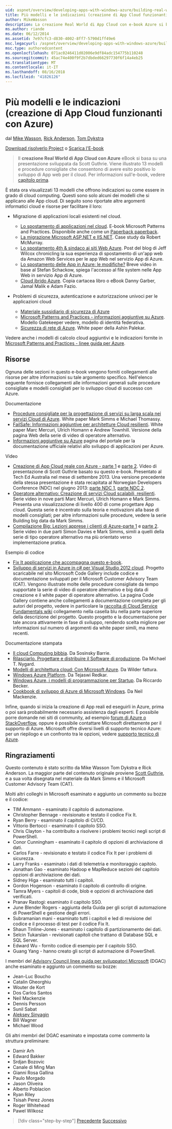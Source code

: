 ```yaml
---
uid: aspnet/overview/developing-apps-with-windows-azure/building-real-world-cloud-apps-with-windows-azure/more-patterns-and-guidance
title: Più modelli e le indicazioni (creazione di App Cloud funzionanti con Azure) | Microsoft Docs
author: MikeWasson
description: La creazione Real World di App Cloud con e-book Azure si basa su una presentazione sviluppata da Scott Guthrie. Viene spiegato 13 modelli e procedure consigliate che egli può...
ms.author: riande
ms.date: 06/12/2014
ms.assetid: 7e97cfc3-d830-4002-8ff7-5790d1ff49e6
msc.legacyurl: /aspnet/overview/developing-apps-with-windows-azure/building-real-world-cloud-apps-with-windows-azure/more-patterns-and-guidance
msc.type: authoredcontent
ms.openlocfilehash: 071ac0246411d02006e9df84adc154775b110248
ms.sourcegitcommit: 45ac74e400f9f2b7dbded66297730f6f14a4eb25
ms.translationtype: MT
ms.contentlocale: it-IT
ms.lasthandoff: 08/16/2018
ms.locfileid: "41826126"
---
```

<a name="more-patterns-and-guidance-building-real-world-cloud-apps-with-azure"></a>Più modelli e le indicazioni (creazione di App Cloud funzionanti con Azure)
====================
dal [Mike Wasson](https://github.com/MikeWasson), [Rick Anderson](https://github.com/Rick-Anderson), [Tom Dykstra](https://github.com/tdykstra)

[Download risolverlo Project](http://code.msdn.microsoft.com/Fix-It-app-for-Building-cdd80df4) o [Scarica l'E-book](http://blogs.msdn.com/b/microsoft_press/archive/2014/07/23/free-ebook-building-cloud-apps-with-microsoft-azure.aspx)

> Il **creazione Real World di App Cloud con Azure** eBook si basa su una presentazione sviluppata da Scott Guthrie. Viene illustrato 13 modelli e procedure consigliate che consentono di avere esito positivo lo sviluppo di App web per il cloud. Per informazioni sull'e-book, vedere [capitolo prima](introduction.md).


È stata ora visualizzati 13 modelli che offrono indicazioni su come essere in grado di cloud computing. Questi sono solo alcuni dei modelli che si applicano alle App cloud. Di seguito sono riportate altre argomenti informatici cloud e risorse per facilitare il loro:

- Migrazione di applicazioni locali esistenti nel cloud. 

    - [Lo spostamento di applicazioni nel cloud](https://msdn.microsoft.com/library/ff728592.aspx). E-book Microsoft Patterns and Practices. Disponibile anche come un [Paperback paperback](https://www.amazon.com/dp/1621140202).
    - [La migrazione Microsoft ASP.NET e IIS.NET](https://go.microsoft.com/fwlink/?LinkId=400656). Case study da Robert McMurray.
    - [Lo spostamento 4th &amp; sindaco ai siti Web Azure](http://www.jeff.wilcox.name/2013/04/4thandmayor-azure-websites/). Post del blog di Jeff Wilcox chronicling la sua esperienza di spostamento di un'app web da Amazon Web Services per le app Web nel servizio App di Azure.
    - [Lo spostamento delle App in Azure: le modifiche?](https://azure.microsoft.com/documentation/videos/web-sites-internals-and-the-file-system/) Breve video in base al Stefan Schackow, spiega l'accesso al file system nelle App Web in servizio App di Azure.
    - [Cloud ibrido Azure](https://www.amazon.com/dp/B00EOP4UQW). Copia cartacea libro o eBook Danny Garber, Jamal Malik e Adam Fazio.
- Problemi di sicurezza, autenticazione e autorizzazione univoci per le applicazioni cloud

    - [Materiale sussidiario di sicurezza di Azure](https://azure.microsoft.com/blog/2014/02/10/best-practices-windows-azure-websites-waws/)
    - [Microsoft Patterns and Practices - informazioni aggiuntive su Azure](https://msdn.microsoft.com/library/dn568099.aspx). Modello Gatekeeper vedere, modello di identità federativa.
    - [Sicurezza di rete di Azure](https://download.microsoft.com/download/4/3/9/43902EC9-410E-4875-8800-0788BE146A3D/Windows%20Azure%20Network%20Security%20Whitepaper%20-%20FINAL.docx). White paper della Ashin Palekar.

Vedere anche i modelli di calcolo cloud aggiuntivi e le indicazioni fornite in [Microsoft Patterns and Practices - linee guida per Azure](https://msdn.microsoft.com/library/dn568099.aspx).

<a id="resources"></a>
## <a name="resources"></a>Risorse

Ognuna delle sezioni in questo e-book vengono forniti collegamenti alle risorse per altre informazioni su tale argomento specifico. Nell'elenco seguente fornisce collegamenti alle informazioni generali sulle procedure consigliate e modelli consigliati per lo sviluppo cloud di successo con Azure.

Documentazione

- [Procedure consigliate per la progettazione di servizi su larga scala nei servizi Cloud di Azure](https://msdn.microsoft.com/library/windowsazure/jj717232.aspx). White paper Mark Simms e Michael Thomassy.
- [FailSafe: Informazioni aggiuntive per architetture Cloud resilienti](https://msdn.microsoft.com/library/windowsazure/jj853352.aspx). White paper Marc Mercuri, Ulrich Homann e Andrew Townhill. Versione della pagina Web della serie di video di operatore alternativo.
- [Informazioni aggiuntive su Azure](https://azure.microsoft.com/develop/net/guidance/) pagina del portale per la documentazione ufficiale relativi allo sviluppo di applicazioni per Azure.

Video

- [Creazione di App Cloud reale con Azure - parte 1](https://channel9.msdn.com/Events/TechEd/Australia/2013/AZR324) e [parte 2](https://channel9.msdn.com/Events/TechEd/Australia/2013/AZR325). Video di presentazione di Scott Guthrie basato su questo e-book. Presentato al Tech Ed Australia nel mese di settembre 2013. Una versione precedente della stessa presentazione è stata recapitata al Norwegian Developers Conference (NDC) nel giugno 2013: [parte NDC 1](http://vimeo.com/68215538), [parte NDC 2](http://vimeo.com/68215602).
- [Operatore alternativo: Creazione di servizi Cloud scalabili, resilienti](https://channel9.msdn.com/Series/FailSafe). Serie video in nove parti Marc Mercuri, Ulrich Homann e Mark Simms. Presenta una visualizzazione di livello 400 di come progettare App cloud. Questa serie è incentrato sulla teoria e motivazioni alla base di modelli consigliati; per altre informazioni sulle procedure, vedere la serie Building big data da Mark Simms.
- [Compilazione Big: Lezioni apprese i clienti di Azure-parte 1](https://channel9.msdn.com/Events/Build/2012/3-029) e [parte 2](https://channel9.msdn.com/Events/Build/2012/3-030). Serie video in due parti Simon Davies e Mark Simms, simili a quelli della serie di tipo operatore alternativo ma più orientato verso implementazione pratica.

Esempio di codice

- [Fix It applicazione che accompagna questo e-book](https://code.msdn.microsoft.com/Fix-It-app-for-Building-cdd80df4?cdn_id=2013-12-03-002).
- [Sviluppo di servizi in Azure in c# per Visual Studio 2012 cloud](http://aka.ms/csf). Progetto scaricabile nel sito Microsoft Code Gallery include codice e documentazione sviluppati per il Microsoft Customer Advisory Team (CAT). Vengono illustrate molte delle procedure consigliate da tempo supportate la serie di video di operatore alternativo e big data di creazione e il white paper di operatore alternativo. La pagina Code Gallery contiene anche collegamenti a documentazione completa per gli autori del progetto, vedere in particolare la [raccolta di Cloud Service Fundamentals wiki](https://social.technet.microsoft.com/wiki/contents/articles/17987.cloud-service-fundamentals.aspx) collegamento nella casella blu nella parte superiore della descrizione del progetto. Questo progetto e la documentazione per tale ancora attivamente in fase di sviluppo, rendendo scelta migliore per informazioni sul numero di argomenti da white paper simili, ma meno recenti.

Documentazione stampata

- [Il cloud Computing bibbia](https://www.amazon.com/dp/0470903562). Da Sosinsky Barrie.
- [Rilasciarlo. Progettare e distribuire il Software di produzione](https://www.amazon.com/Release-It-Production-Ready-Pragmatic-Programmers/dp/0978739213). Da Michael T. Nygard.
- [Modelli di architettura cloud: Con Microsoft Azure](http://shop.oreilly.com/product/0636920023777.do). Da Wilder fattura.
- [Windows Azure Platform](https://www.amazon.com/dp/1430235632). Da Tejaswi Redkar.
- [Windows Azure, i modelli di programmazione per Startup](https://www.amazon.com/dp/1849685606). Da Riccardo Becker.
- [Cookbook di sviluppo di Azure di Microsoft Windows](https://www.amazon.com/dp/1849682224). Da Neil Mackenzie.

Infine, quando si inizia la creazione di App reali ed eseguirli in Azure, prima o poi sarà probabilmente necessario assistenza dagli esperti. È possibile porre domande nei siti di community, ad esempio [forum di Azure o StackOverflow](https://azure.microsoft.com/support/forums/), oppure è possibile contattare Microsoft direttamente per il supporto di Azure. Microsoft offre diversi livelli di supporto tecnico Azure: per un riepilogo e un confronto tra le opzioni, vedere [supporto tecnico di Azure](https://azure.microsoft.com/support/plans/).

<a id="acknowledgments"></a>
## <a name="acknowledgments"></a>Ringraziamenti

Questo contenuto è stato scritto da Mike Wasson Tom Dykstra e Rick Anderson. La maggior parte del contenuto originale proviene [Scott Guthrie](https://weblogs.asp.net/scottgu/), e a sua volta disegnata nel materiale da Mark Simms e il Microsoft Customer Advisory Team (CAT).

Molti altri colleghi in Microsoft esaminato e aggiunto un commento su bozze e il codice:

- TIM Ammann - esaminato il capitolo di automazione.
- Christopher Bennage - revisionato e testato il codice Fix It.
- Ryan Berry - esaminato il capitolo di CI/CD.
- Vittorio Bertocci - esaminato il capitolo SSO.
- Chris Clayton - ha contribuito a risolvere i problemi tecnici negli script di PowerShell.
- Conor Cunningham - esaminato il capitolo di opzioni di archiviazione di dati.
- Carlos Farre - revisionato e testato il codice Fix It per i problemi di sicurezza.
- Larry Franks - esaminato i dati di telemetria e monitoraggio capitolo.
- Jonathan Gao - esaminato Hadoop e MapReduce sezioni del capitolo opzioni di archiviazione dei dati.
- Sidney Higa - esaminato tutti i capitoli.
- Gordon Hogenson - esaminato il capitolo di controllo di origine.
- Tamra Myers - capitoli di code, blob e opzioni di archiviazione dati verificati.
- Pranav Rastogi: esaminato il capitolo SSO.
- June Blender Rogers - aggiunta della Guida per gli script di automazione di PowerShell e gestione degli errori.
- Subramanian mani - esaminato tutti i capitoli e led di revisione del codice e il processo di test per il codice Fix It.
- Shaun Tinline-Jones - esaminato i capitolo di partizionamento dei dati.
- Selcin Tukarslan - revisionati capitoli che trattano di Database SQL e SQL Server.
- Edward Wu - fornito codice di esempio per il capitolo SSO.
- Guang Yang - hanno creato gli script di automazione di PowerShell.

I membri del [Advisory Council linee guida per sviluppatori Microsoft](http://aka.ms/DGAC) (DGAC) anche esaminato e aggiunto un commento su bozze:

- Jean-Luc Boucho
- Catalin Gheorghiu
- Wouter de Kort
- Dos Carlos Santos
- Neil Mackenzie
- Dennis Persson
- Sunil Sabat
- [Aleksey Sinyagin](http://www.linkedin.com/in/sinyagin)
- Bill Wagner
- Michael Wood

Gli altri membri del DGAC esaminato e impostata come commento la struttura preliminare:

- Damir Arh
- Edward Bakker
- Srdjan Bozovic
- Canale di Ming Man
- Gianni Rosa Gallina
- Paulo Morgado
- Jason Oliveira
- Alberto Poblacion
- Ryan Riley
- Tsisah Perez Jones
- Roger Whitehead
- Pawel Wilkosz

> [!div class="step-by-step"]
> [Precedente](queue-centric-work-pattern.md)
> [Successivo](the-fix-it-sample-application.md)
